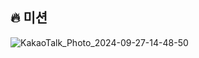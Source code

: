 🔥 **미션**
---
![KakaoTalk_Photo_2024-09-27-14-48-50](https://github.com/user-attachments/assets/b8cb3acd-51b2-4519-99f8-6223fa3ae491)
